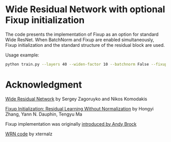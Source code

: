 # Wide Residual Network with optional Fixup initialization

The code presents the implementation of Fixup as an option for standard Wide ResNet. When BatchNorm and Fixup are enabled simultaneously, Fixup initialization and the standard structure of the residual block are used.

Usage example:

```sh
python train.py --layers 40 --widen-factor 10 --batchnorm False --fixup True
```

# Acknowledgment
[Wide Residual Network](https://arxiv.org/abs/1605.07146) by Sergey Zagoruyko and Nikos Komodakis

[Fixup Initialization: Residual Learning Without Normalization](https://arxiv.org/abs/1901.09321) by Hongyi Zhang, Yann N. Dauphin, Tengyu Ma

Fixup implementation was originally [introduced by Andy Brock](https://github.com/ajbrock/BoilerPlate)

[WRN code](https://github.com/xternalz/WideResNet-pytorch) by xternalz

